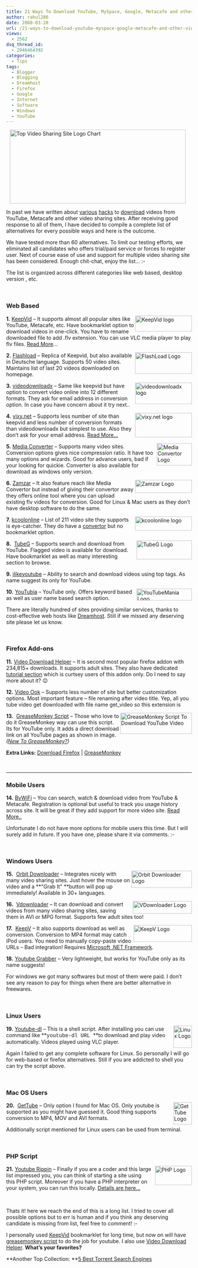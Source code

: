 ```yaml
---
title: 21 Ways To Download YouTube, MySpace, Google, Metacafe and other videos!
author: rahul286
date: 2008-03-28
url: /21-ways-to-download-youtube-myspace-google-metacafe-and-other-videos/
views:
  - 2562
dsq_thread_id:
  - 2946464392
categories:
  - Tips
tags:
  - Blogger
  - Blogging
  - Dreamhost
  - Firefox
  - Google
  - Internet
  - Software
  - Windows
  - YouTube
---
```

<img class="wp-image-52782" style="border-right: 0px;border-top: 0px;margin: 0px 0px 0px 10px;border-left: 0px;border-bottom: 0px" height="200" alt="Top Video Sharing Site Logo Chart" src="http://cdn.devilsworkshop.org/files/2008/03/image45.png" width="477" border="0" /> 

In past we have written about [various][1] [hacks][2] to [download][3] videos from YouTube, Metacafe and other video sharing sites. After receiving good response to all of them, I have decided to compile a complete list of alternatives for every possible ways and here is the outcome.

We have tested more than 60 alternatives. To limit our testing efforts, we eliminated all candidates who offers trial/paid service or forces to register user. Next of course ease of use and support for multiple video sharing site has been considered. Enough chit-chat, enjoy the list&#8230; <img src="http://devilsworkshop.org/wp-includes/images/smilies/simple-smile.png" alt=":-)" class="wp-smiley" style="height: 1em; max-height: 1em;" />

The list is organized across different categories like web based, desktop version , etc. 

&#160;

### Web Based

<a href="http://keepvid.com/" onclick="_gaq.push(['_trackEvent', 'outbound-article', 'http://keepvid.com/', '']);" ><img style="border-top-width: 0px;border-left-width: 0px;border-bottom-width: 0px;border-right-width: 0px" height="43" alt="KeepVid logo" src="http://cdn.devilsworkshop.org/files/2008/03/image46.png" width="154" align="right" border="0" /></a> **1.** <a href="http://keepvid.com/" onclick="_gaq.push(['_trackEvent', 'outbound-article', 'http://keepvid.com/', 'KeepVid']);" >KeepVid</a> &#8211; It supports almost all popular sites like YouTube, Metacafe, etc. Have bookmarklet option to download videos in one-click. You have to rename downloaded file to add .flv extension. You can use VLC media player to play flv files. [Read More][3]&#8230;

<a href="http://www.flashload.net/" onclick="_gaq.push(['_trackEvent', 'outbound-article', 'http://www.flashload.net/', '']);" ><img style="border-top-width: 0px;border-left-width: 0px;border-bottom-width: 0px;border-right-width: 0px" height="58" alt="FlashLoad Logo" src="http://cdn.devilsworkshop.org/files/2008/03/image47.png" width="154" align="right" border="0" /></a> **2.** <a href="http://www.flashload.net/" onclick="_gaq.push(['_trackEvent', 'outbound-article', 'http://www.flashload.net/', 'Flashload']);" >Flashload</a> &#8211; Replica of Keepvid, but also available in Deutsche language. Supports 50 video sites. Maintains list of last 20 videos downloaded on homepage.

<a href="http://www.videodownloadx.com/" onclick="_gaq.push(['_trackEvent', 'outbound-article', 'http://www.videodownloadx.com/', '']);" ><img style="border-top-width: 0px;border-left-width: 0px;border-bottom-width: 0px;border-right-width: 0px" height="58" alt="videodownloadx logo" src="http://cdn.devilsworkshop.org/files/2008/03/image48.png" width="154" align="right" border="0" /></a>**3.** <a href="http://www.videodownloadx.com/" onclick="_gaq.push(['_trackEvent', 'outbound-article', 'http://www.videodownloadx.com/', 'videodownloadx']);" >videodownloadx</a> &#8211; Same like keepvid but have option to convert video online into 12 different formats. They ask for email address in conversion option. In case you have concern about it try next..

<a href="http://vixy.net/" onclick="_gaq.push(['_trackEvent', 'outbound-article', 'http://vixy.net/', '']);" ><img style="border-top-width: 0px;border-left-width: 0px;border-bottom-width: 0px;border-right-width: 0px" height="66" alt="vixy.net logo" src="http://cdn.devilsworkshop.org/files/2008/03/image49.png" width="154" align="right" border="0" /></a>**4.** <a href="http://vixy.net/" onclick="_gaq.push(['_trackEvent', 'outbound-article', 'http://vixy.net/', 'vixy.net']);" >vixy.net</a> &#8211; Supports less number of site than keepvid and less number of conversion formats than videodownloadx but simplest to use. Also they don&#8217;t ask for your email address. [Read More&#8230;][2]

<a href="http://www.mediaconverter.org/" onclick="_gaq.push(['_trackEvent', 'outbound-article', 'http://www.mediaconverter.org/', '']);" ><img style="border-top-width: 0px;border-left-width: 0px;border-bottom-width: 0px;margin: 0px 0px 0px 10px;border-right-width: 0px" height="60" alt="Media Convertor Logo" src="http://cdn.devilsworkshop.org/files/2008/03/image64.png" width="95" align="right" border="0" /></a>**5.** <a href="http://www.mediaconverter.org/" onclick="_gaq.push(['_trackEvent', 'outbound-article', 'http://www.mediaconverter.org/', 'Media Converter']);" >Media Converter</a> &#8211; Supports many video sites. Conversion options gives nice compression ratio. It have too many options and wizards. Good for advance users, bad if your looking for quickie. Converter is also available for download as windows only version. 

<a href="http://www.zamzar.com/" onclick="_gaq.push(['_trackEvent', 'outbound-article', 'http://www.zamzar.com/', '']);" ><img style="border-top-width: 0px;border-left-width: 0px;border-bottom-width: 0px;border-right-width: 0px" height="35" alt="Zamzar Logo" src="http://cdn.devilsworkshop.org/files/2008/03/image50.png" width="154" align="right" border="0" /></a>**6.** <a href="http://www.zamzar.com/" onclick="_gaq.push(['_trackEvent', 'outbound-article', 'http://www.zamzar.com/', 'Zamzar']);" >Zamzar</a> &#8211; It also feature reach like Media Convertor but instead of giving their convertor away they offers online tool where you can upload existing flv videos for conversion. Good for Linux & Mac users as they don&#8217;t have desktop software to do the same.

<a href="http://www.kcoolonline.com/" onclick="_gaq.push(['_trackEvent', 'outbound-article', 'http://www.kcoolonline.com/', '']);" ><img style="border-right: 0px;border-top: 0px;border-left: 0px;border-bottom: 0px" height="38" alt="kcoolonline logo" src="http://cdn.devilsworkshop.org/files/2008/03/image161.png" width="154" align="right" border="0" /></a>**7.** <a href="http://www.kcoolonline.com/" onclick="_gaq.push(['_trackEvent', 'outbound-article', 'http://www.kcoolonline.com/', 'kcoolonline']);" title="http://www.kcoolonline.com/">kcoolonline</a> &#8211; List of 211 video site they supports is eye-catcher. They do have a <a href="http://www.kcoolonline.com/convertor.php" onclick="_gaq.push(['_trackEvent', 'outbound-article', 'http://www.kcoolonline.com/convertor.php', 'convertor']);" >convertor</a> but no bookmarklet option.

<a href="http://www.tubeg.com/" onclick="_gaq.push(['_trackEvent', 'outbound-article', 'http://www.tubeg.com/', '']);" ><img style="border-top-width: 0px;border-left-width: 0px;border-bottom-width: 0px;margin: 0px 0px 0px 10px;border-right-width: 0px" height="51" alt="TubeG Logo" src="http://cdn.devilsworkshop.org/files/2008/03/image51.png" width="150" align="right" border="0" /></a>**8.**&#160; <a href="http://www.tubeg.com/" onclick="_gaq.push(['_trackEvent', 'outbound-article', 'http://www.tubeg.com/', 'TubeG']);" >TubeG</a> &#8211; Supports search and download from YouTube. Flagged video is available for download. Have bookmarklet as well as many interesting section to browse.

**9.** <a href="http://www.ilikeyoutube.com/" onclick="_gaq.push(['_trackEvent', 'outbound-article', 'http://www.ilikeyoutube.com/', 'ilikeyoutube']);" title="http://www.ilikeyoutube.com/">ilikeyoutube</a> &#8211; Ability to search and download videos using top tags. As name suggest its only for YouTube.

<a href="http://www.youtubia.com/" onclick="_gaq.push(['_trackEvent', 'outbound-article', 'http://www.youtubia.com/', '']);" ><img style="border-top-width: 0px;border-left-width: 0px;border-bottom-width: 0px;margin: 0px 0px 0px 10px;border-right-width: 0px" height="32" alt="YouTubeMania Logo" src="http://cdn.devilsworkshop.org/files/2008/03/image52.png" width="150" align="right" border="0" /></a>**10.** <a href="http://www.youtubia.com/" onclick="_gaq.push(['_trackEvent', 'outbound-article', 'http://www.youtubia.com/', 'YouTubia']);" >YouTubia</a> &#8211; YouTube only. Offers keyword based as well as user name based search option.

There are literally hundred of sites providing similar services, thanks to cost-effective web hosts like [Dreamhost][4]. Still if we missed any deserving site please let us know.

&#160;

### Firefox Add-ons 

**11.** <a href="https://addons.mozilla.org/en-US/firefox/addon/2390" onclick="_gaq.push(['_trackEvent', 'outbound-article', 'https://addons.mozilla.org/en-US/firefox/addon/2390', 'Video Download Helper']);" >Video Download Helper</a> &#8211; It is second most popular firefox addon with 234,815+ downloads. It supports adult sites. They also have dedicated <a href="http://www.downloadhelper.net/tutorials.php" onclick="_gaq.push(['_trackEvent', 'outbound-article', 'http://www.downloadhelper.net/tutorials.php', 'tutorial section']);" >tutorial section</a> which is curtsey users of this addon only. Do I need to say more about it? 😉

**12.** <a href="https://addons.mozilla.org/en-US/firefox/addon/2584" onclick="_gaq.push(['_trackEvent', 'outbound-article', 'https://addons.mozilla.org/en-US/firefox/addon/2584', 'Video Ook']);" >Video Ook</a> &#8211; Supports less number of site but better customization options. Most important feature &#8211; file renaming after video title. Yep, all you tube video get downloaded with file name get_video so this extension is 

<a href="http://userscripts.org/scripts/show/3982" onclick="_gaq.push(['_trackEvent', 'outbound-article', 'http://userscripts.org/scripts/show/3982', '']);" ><img style="border-top-width: 0px;border-left-width: 0px;border-bottom-width: 0px;border-right-width: 0px" height="57" alt="GreaseMonkey Script To Download YouTube Video" src="http://cdn.devilsworkshop.org/files/2008/03/image53.png" width="194" align="right" border="0" /></a>**13.**&#160; <a href="http://userscripts.org/scripts/show/3982" onclick="_gaq.push(['_trackEvent', 'outbound-article', 'http://userscripts.org/scripts/show/3982', 'GreaseMonkey Script']);" >GreaseMonkey Script</a> &#8211; Those who love to do it GreaseMonkey way can use this script. Its for YouTube only. It adds a direct download link on all YouTube pages as shown in image. *(<a href="http://www.spreadfirefox.com/node&id=199011&t=1greasemonkey/" onclick="_gaq.push(['_trackEvent', 'outbound-article', 'http://www.spreadfirefox.com/node&id=199011&t=1greasemonkey/', 'New To GreaseMonkey?']);" >New To GreaseMonkey?</a>)*

**Extra Links:** <a href="http://www.spreadfirefox.com/node&id=199011&t=1" onclick="_gaq.push(['_trackEvent', 'outbound-article', 'http://www.spreadfirefox.com/node&id=199011&t=1', 'Download Firefox']);" >Download Firefox</a> | <a href="http://www.spreadfirefox.com/node&id=199011&t=1greasemonkey/" onclick="_gaq.push(['_trackEvent', 'outbound-article', 'http://www.spreadfirefox.com/node&id=199011&t=1greasemonkey/', 'GreaseMonkey']);" >GreaseMonkey</a>

&#160;

****

### Mobile Users

**14.** <a href="http://www.bywifi.com/" onclick="_gaq.push(['_trackEvent', 'outbound-article', 'http://www.bywifi.com/', 'ByWiFi']);" >ByWiFi</a> &#8211; You can search, watch & download video from YouTube & Metacafe. Registration is optional but useful to track you usage history across site. It will be great if they add support for more video site. [Read More..][5]

Unfortunate I do not have more options for mobile users this time. But I will surely add in future. If you have one, please share it via comments. <img src="http://devilsworkshop.org/wp-includes/images/smilies/simple-smile.png" alt=":-)" class="wp-smiley" style="height: 1em; max-height: 1em;" />

&#160;

### Windows Users</p> 

<a href="http://www.orbitdownloader.com/" onclick="_gaq.push(['_trackEvent', 'outbound-article', 'http://www.orbitdownloader.com/', '']);" ><img style="border-top-width: 0px;border-left-width: 0px;border-bottom-width: 0px;border-right-width: 0px" height="46" alt="Orbit Downloader Logo" src="http://cdn.devilsworkshop.org/files/2008/03/image54.png" width="164" align="right" border="0" /></a>**15.**&#160; <a href="http://www.orbitdownloader.com/" onclick="_gaq.push(['_trackEvent', 'outbound-article', 'http://www.orbitdownloader.com/', 'Orbit Downloader']);" >Orbit Downloader</a> &#8211; Integrates nicely with many video sharing sites. Just hover the mouse on video and a **"Grab It" **button will pop up immediately! Available in 30+ languages.

<a href="http://www.vdownloader.es/" onclick="_gaq.push(['_trackEvent', 'outbound-article', 'http://www.vdownloader.es/', '']);" ><img style="border-top-width: 0px;border-left-width: 0px;border-bottom-width: 0px;margin: 0px 0px 0px 10px;border-right-width: 0px" height="34" alt="VDownloader Logo" src="http://cdn.devilsworkshop.org/files/2008/03/image55.png" width="160" align="right" border="0" /></a>**16.**&#160; <a href="http://www.vdownloader.es/" onclick="_gaq.push(['_trackEvent', 'outbound-article', 'http://www.vdownloader.es/', 'Vdownloader']);" >Vdownloader</a> &#8211; It can download and convert videos from many video sharing sites, saving them in AVI or MPG format. Supports few adult sites too!

<a href="http://keepv.com/" onclick="_gaq.push(['_trackEvent', 'outbound-article', 'http://keepv.com/', '']);" ><img style="border-top-width: 0px;border-left-width: 0px;border-bottom-width: 0px;border-right-width: 0px" height="45" alt="KeepV Logo" src="http://cdn.devilsworkshop.org/files/2008/03/image56.png" width="158" align="right" border="0" /></a>**17.**&#160; <a href="http://keepv.com/" onclick="_gaq.push(['_trackEvent', 'outbound-article', 'http://keepv.com/', 'KeepV']);" >KeepV</a> &#8211; It also supports download as well as conversion. Conversion to MP4 format may catch iPod users. You need to manually copy-paste video URLs &#8211; Bad integration! Requires [Microsoft .NET Framework][6].

**18.** <a href="http://www.download.com/Youtube-Grabber/3000-2071_4-10574801.html" onclick="_gaq.push(['_trackEvent', 'outbound-article', 'http://www.download.com/Youtube-Grabber/3000-2071_4-10574801.html', 'Youtube Grabber']);" >Youtube Grabber</a> &#8211; Very lightweight, but works for YouTube only as its name suggests!

For windows we got many softwares but most of them were paid. I don&#8217;t see any reason to pay for things when there are better alternative in freewares.

&#160;

### Linux Users

<img style="border-top-width: 0px;border-left-width: 0px;border-bottom-width: 0px;margin: 0px 0px 0px 10px;border-right-width: 0px" height="60" alt="Linux Logo" src="http://cdn.devilsworkshop.org/files/2008/03/image57.png" width="50" align="right" border="0" /> **19.** <a href="http://www.nuxified.org/blog/download_youtube_video_files_with_youtube_dl" onclick="_gaq.push(['_trackEvent', 'outbound-article', 'http://www.nuxified.org/blog/download_youtube_video_files_with_youtube_dl', 'Youtube-dl']);" >Youtube-dl</a> &#8211; This is a shell script. After installing you can use command like **<font face="Courier New">youtube-dl URL </font>**to download and play video automatically. Videos played using VLC player. 

Again I failed to get any complete software for Linux. So personally I will go for web-based or firefox alternatives. Still if you are addicted to shell you can try the script above.

&#160;

### Mac OS Users

<a href="http://web.mac.com/simonvrel/en/gettube/gettube.html" onclick="_gaq.push(['_trackEvent', 'outbound-article', 'http://web.mac.com/simonvrel/en/gettube/gettube.html', '']);" ><img style="border-top-width: 0px;border-left-width: 0px;border-bottom-width: 0px;margin: 0px 0px 0px 10px;border-right-width: 0px" height="60" alt="GetTube Logo" src="http://cdn.devilsworkshop.org/files/2008/03/image58.png" width="50" align="right" border="0" /></a>**20.**&#160; <a href="http://web.mac.com/simonvrel/en/gettube/gettube.html" onclick="_gaq.push(['_trackEvent', 'outbound-article', 'http://web.mac.com/simonvrel/en/gettube/gettube.html', 'GetTube']);" >GetTube</a> &#8211; Only option I found for Mac OS. Only youtube is supported as you might have guessed it. Good thing supports conversion to MP4, MOV and AVI formats.

Additionally script mentioned for Linux users can be used from terminal.

&#160;

### PHP Script

<img style="border-top-width: 0px;border-left-width: 0px;border-bottom-width: 0px;margin: 0px 0px 0px 10px;border-right-width: 0px" height="52" alt="PHP Logo" src="http://cdn.devilsworkshop.org/files/2008/03/image59.png" width="100" align="right" border="0" /> **21.** <a href="http://nlindblad.org/2007/05/13/youtube-ripping-reloaded/" onclick="_gaq.push(['_trackEvent', 'outbound-article', 'http://nlindblad.org/2007/05/13/youtube-ripping-reloaded/', 'Youtube Rippin']);" >Youtube Rippin</a> &#8211; Finally if you are a coder and this large list impressed you, you can think of starting a site using this PHP script. Moreover if you have a PHP interpreter on your system, you can run this locally. <a href="http://nlindblad.org/2007/05/13/youtube-ripping-reloaded/" onclick="_gaq.push(['_trackEvent', 'outbound-article', 'http://nlindblad.org/2007/05/13/youtube-ripping-reloaded/', 'Details are here&#8230;']);" >Details are here&#8230;</a>

&#160;

Thats it! here we reach the end of this is a long list. I tried to cover all possible options but to err is human and if you think any deserving candidate is missing from list, feel free to comment! <img src="http://devilsworkshop.org/wp-includes/images/smilies/simple-smile.png" alt=":-)" class="wp-smiley" style="height: 1em; max-height: 1em;" />

I personally used <a href="http://keepvid.com/" onclick="_gaq.push(['_trackEvent', 'outbound-article', 'http://keepvid.com/', 'KeepVid']);" >KeepVid</a> bookmarklet for long time, but now on will have <a href="http://userscripts.org/scripts/show/3982" onclick="_gaq.push(['_trackEvent', 'outbound-article', 'http://userscripts.org/scripts/show/3982', 'greasemonkey script']);" >greasemonkey script</a> to do the job for youtube. I also use <a href="https://addons.mozilla.org/en-US/firefox/addon/2390" onclick="_gaq.push(['_trackEvent', 'outbound-article', 'https://addons.mozilla.org/en-US/firefox/addon/2390', 'Video Download Helper']);" >Video Download Helper</a>. **What&#8217;s your favorites?**

**Another Top Collection: **[5 Best Torrent Search Engines][7]

 [1]: http://devilsworkshop.org/2007/03/22/kiss-best-hack-to-download-youtube-videos/
 [2]: http://devilsworkshop.org/2008/03/27/vixy-flv-flash-video-to-avi-3gp-mov-mp4-online-and-desktop-convertor/
 [3]: http://devilsworkshop.org/2007/04/30/keepvid-hack-download-videos-from-youtube-myspace-google-and-virtually-every-video-sharing-sites/
 [4]: http://devilsworkshop.org/dreamhost/
 [5]: http://devilsworkshop.org/2008/02/02/search-watch-download-youtube-metacafe-videos-to-mobiles-directly-for-free/
 [6]: http://devilsworkshop.org/2007/12/06/download-complete-microsoft-net-framework-35-setup/
 [7]: http://devilsworkshop.org/2008/02/24/5-best-torrent-search-engines-google-trick-for-torrent-search/
